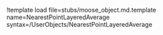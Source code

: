 !template load file=stubs/moose_object.md.template name=NearestPointLayeredAverage syntax=/UserObjects/NearestPointLayeredAverage